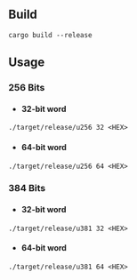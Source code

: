 ## Build

```
cargo build --release
```

## Usage

### 256 Bits

- #### 32-bit word

```
./target/release/u256 32 <HEX>
```

- #### 64-bit word

```
./target/release/u256 64 <HEX>
```

### 384 Bits

- #### 32-bit word

```
./target/release/u381 32 <HEX>
```

- #### 64-bit word

```
./target/release/u381 64 <HEX>
```